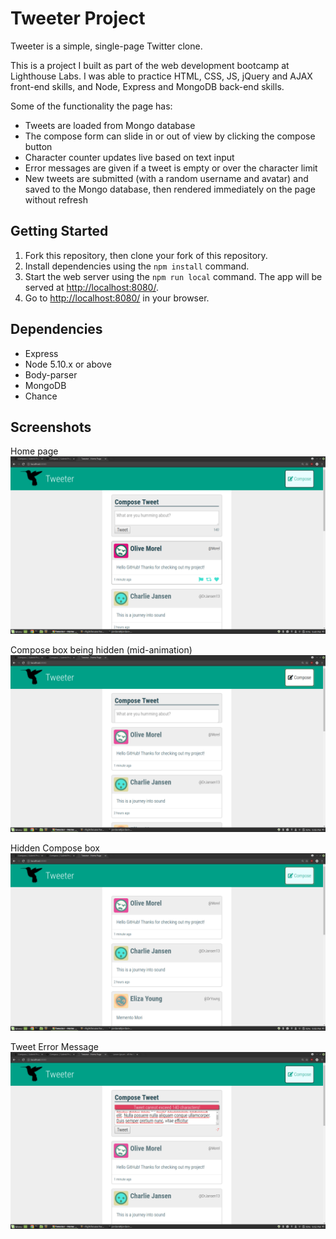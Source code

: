 # Tweeter Project

Tweeter is a simple, single-page Twitter clone.

This is a project I built as part of the web development bootcamp at Lighthouse Labs. I was able to practice HTML, CSS, JS, jQuery and AJAX front-end skills, and Node, Express and MongoDB back-end skills.

Some of the functionality the page has:
- Tweets are loaded from Mongo database
- The compose form can slide in or out of view by clicking the compose button
- Character counter updates live based on text input
- Error messages are given if a tweet is empty or over the character limit
- New tweets are submitted (with a random username and avatar) and saved
 to the Mongo database, then rendered immediately on the page without refresh

## Getting Started

1. Fork this repository, then clone your fork of this repository.
2. Install dependencies using the `npm install` command.
3. Start the web server using the `npm run local` command. The app will be served at <http://localhost:8080/>.
4. Go to <http://localhost:8080/> in your browser.

## Dependencies

- Express
- Node 5.10.x or above
- Body-parser
- MongoDB
- Chance

## Screenshots

Home page
!["Screenshot of Home page"](https://github.com/jordanyoungs/tweeter/blob/master/docs/Home.png?raw=true)

Compose box being hidden (mid-animation)
!["Screenshot during slide animation"](https://github.com/jordanyoungs/tweeter/blob/master/docs/Slide.png?raw=true)

Hidden Compose box
!["Screenshot after slide, form is hidden"](https://github.com/jordanyoungs/tweeter/blob/master/docs/Slide2.png?raw=true)

Tweet Error Message
!["Screenshot of Error message"](https://github.com/jordanyoungs/tweeter/blob/master/docs/Error.png?raw=true)
